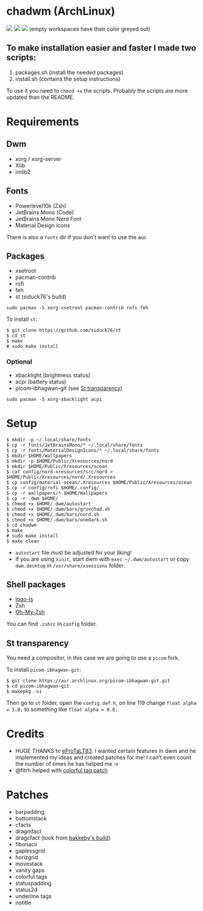 # chadwm (ArchLinux)

<img src="https://github.com/siduck/chadwm/blob/screenshots/screenshots/initial_look.png">
<img src="https://github.com/siduck/chadwm/blob/screenshots/screenshots/col_layout.png">

<img src="https://github.com/siduck/chadwm/blob/screenshots/screenshots/occ_act_tags.png">
(empty workspaces have their color greyed out)

## To make installation easier and faster I made two scripts:

1. packages.sh (install the needed packages)
2. install.sh (contains the setup instructions)

To use it you need to ```chmod +x``` the scripts. Probably the scripts are more updated than the README.

# Requirements

## Dwm

- xorg / xorg-server
- Xlib
- imlib2

## Fonts

- Powerlevel10k (Zsh)
- JetBrains Mono (Code)
- JetBrains Mono Nerd Font
- Material Design Icons

There is also a ```fonts``` dir if you don't want to use the aur.

## Packages

- xsetroot
- pacman-contrib
- rofi
- feh
- st (siduck76's build)

```
sudo pacman -S xorg-xsetroot pacman-contrib rofi feh
```

To install ```st```:
```
$ git clone https://github.com/siduck76/st
$ cd st
$ make
# sudo make install
```

### Optional

- xbacklight (brightness status)
- acpi (battery status)
- picom-ibhagwan-git (see [St transparency](#st-transparency))

```
sudo pacman -S xorg-xbacklight acpi
```

# Setup

```
$ mkdir -p ~/.local/share/fonts
$ cp -r fonts/JetBrainsMono/* ~/.local/share/fonts
$ cp -r fonts/MaterialDesignIcons/* ~/.local/share/fonts
$ mkdir $HOME/Wallpapers
$ mkdir -p $HOME/Public/Xresources/nord
$ mkdir $HOME/Public/Xresources/ocean
$ cat config/nord-xresources/src/nord > $HOME/Public/Xresources/nord/.Xresources
$ cp config/material-ocean/.Xresources $HOME/Public/Xresources/ocean
$ cp -r config/rofi $HOME/.config/
$ cp -r wallpapers/* $HOME/Wallpapers
$ cp -r .dwm $HOME/
$ chmod +x $HOME/.dwm/autostart
$ chmod +x $HOME/.dwm/bars/gruvchad.sh
$ chmod +x $HOME/.dwm/bars/nord.sh
$ chmod +x $HOME/.dwm/bars/onedark.sh
$ cd chadwm
$ make
# sudo make install
$ make clean
```

- ```autostart``` file must be adjusted for your liking!
- If you are using ```xinit```, start dwm with ```exec ~/.dwm/autostart``` or copy ```dwm.desktop``` in ```/usr/share/xsessions``` folder.

## Shell packages

- [logo-ls](https://github.com/Yash-Handa/logo-ls)
- Zsh
- [Oh-My-Zsh](https://github.com/ohmyzsh/ohmyzsh)

You can find ```.zshrc``` in ```config``` folder.

## St transparency

You need a compositor, in this case we are going to use a ```picom``` fork.

To install ```picom-ibhagwan-git```:
```
$ git clone https://aur.archlinux.org/picom-ibhagwan-git.git
$ cd picom-ibhagwan-git
$ makepkg -si
```

Then go to ```st``` folder, open the ```config.def.h```, on line 119 change ```float alpha = 1.0;``` to something like ```float alpha = 0.8;```.

# Credits 

- HUGE THANKS to [eProTaLT83](https://www.reddit.com/user/eProTaLT83). I wanted certain features in dwm and he implemented my ideas and created patches for me! I can't even count the number of times he has helped me :v
- @fitrh helped with [colorful tag patch](https://github.com/fitrh/dwm/issues/1)

# Patches

- barpadding 
- bottomstack
- cfacts
- dragmfact 
- dragcfact (took from [bakkeby's build](https://github.com/bakkeby/dwm-flexipatch))
- fibonacii
- gaplessgrid
- horizgrid
- movestack 
- vanity gaps
- colorful tags
- statuspadding 
- status2d
- underline tags
- notitle
